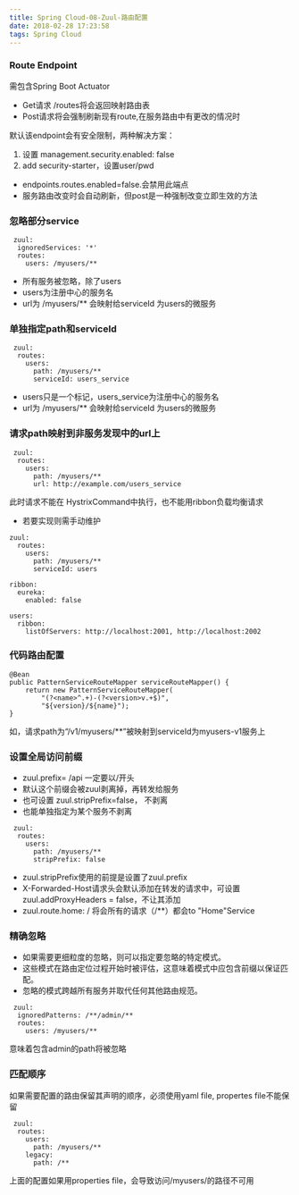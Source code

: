 ```yaml
---
title: Spring Cloud-08-Zuul-路由配置
date: 2018-02-28 17:23:58
tags: Spring Cloud
---
```


### Route  Endpoint
需包含Spring Boot Actuator
* Get请求 /routes将会返回映射路由表
* Post请求将会强制刷新现有route,在服务路由中有更改的情况时

默认该endpoint会有安全限制，两种解决方案：
1. 设置 management.security.enabled: false
2. add security-starter，设置user/pwd

* endpoints.routes.enabled=false.会禁用此端点
* 服务路由改变时会自动刷新，但post是一种强制改变立即生效的方法

### 忽略部分service

```
 zuul:
  ignoredServices: '*'
  routes:
    users: /myusers/**
```
- 所有服务被忽略，除了users
- users为注册中心的服务名
- url为 /myusers/** 会映射给serviceId 为users的微服务

### 单独指定path和serviceId

```
 zuul:
  routes:
    users:
      path: /myusers/**
      serviceId: users_service
```
- users只是一个标记，users_service为注册中心的服务名
- url为 /myusers/** 会映射给serviceId 为users的微服务

### 请求path映射到非服务发现中的url上

```
 zuul:
  routes:
    users:
      path: /myusers/**
      url: http://example.com/users_service
```
此时请求不能在 HystrixCommand中执行，也不能用ribbon负载均衡请求

- 若要实现则需手动维护

```
zuul:
  routes:
    users:
      path: /myusers/**
      serviceId: users

ribbon:
  eureka:
    enabled: false

users:
  ribbon:
    listOfServers: http://localhost:2001, http://localhost:2002
```

### 代码路由配置

```
@Bean
public PatternServiceRouteMapper serviceRouteMapper() {
    return new PatternServiceRouteMapper(
        "(?<name>^.+)-(?<version>v.+$)",
        "${version}/${name}");
}
```
如，请求path为“/v1/myusers/**”被映射到serviceId为myusers-v1服务上

### 设置全局访问前缀
- zuul.prefix= /api  一定要以/开头
- 默认这个前缀会被zuul剥离掉，再转发给服务
- 也可设置 zuul.stripPrefix=false， 不剥离
- 也能单独指定为某个服务不剥离

```
 zuul:
  routes:
    users:
      path: /myusers/**
      stripPrefix: false
```
- zuul.stripPrefix使用的前提是设置了zuul.prefix	
- X-Forwarded-Host请求头会默认添加在转发的请求中，可设置zuul.addProxyHeaders = false，不让其添加
- zuul.route.home: /        将会所有的请求（/**）都会to "Home"Service

### 精确忽略
- 如果需要更细粒度的忽略，则可以指定要忽略的特定模式。 
- 这些模式在路由定位过程开始时被评估，这意味着模式中应包含前缀以保证匹配。 
- 忽略的模式跨越所有服务并取代任何其他路由规范。

```
 zuul:
  ignoredPatterns: /**/admin/**
  routes:
    users: /myusers/**
```
意味着包含admin的path将被忽略

### 匹配顺序
如果需要配置的路由保留其声明的顺序，必须使用yaml file, propertes file不能保留

```
 zuul:
  routes:
    users:
      path: /myusers/**
    legacy:
      path: /**
```
上面的配置如果用properties file，会导致访问/myusers/的路径不可用
